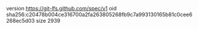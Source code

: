 version https://git-lfs.github.com/spec/v1
oid sha256:c20478b004ce316700a2fa263805268fb9c7a993130165b81c0cee6268ec5d03
size 2939
